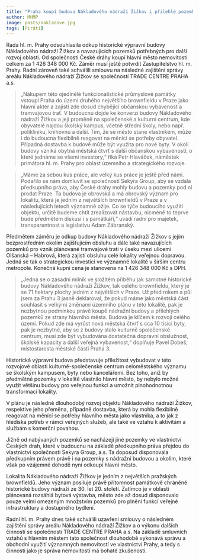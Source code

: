 ```yaml
---
title: "Praha koupí budovu Nákladového nádraží Žižkov i přilehlé pozemky pro tramvajovou trať"
author: MHMP
image: posts/nakladove.jpg
tags: [Piráti]
---
```


Rada hl. m. Prahy odsouhlasila odkup historické výpravní budovy Nákladového nádraží Žižkov a navazujících pozemků potřebných pro další rozvoj oblasti. Od společnosti České dráhy koupí hlavní město nemovitosti celkem za 1 426 348 000 Kč. Záměr musí ještě potvrdit Zastupitelstvo hl. m. Prahy. Radní zároveň také schválili smlouvu na následné zajištění správy areálu Nákladového nádraží Žižkov se společností TRADE CENTRE PRAHA a.s.

> „Nákupem této ojedinělé funkcionalistické průmyslové památky vstoupí Praha do území druhého největšího brownfieldu v Praze jako hlavní aktér a zajistí zde dosud chybějící občanskou vybavenost a tramvajovou trať. V budoucnu dojde ke konverzi budovy Nákladového nádraží Žižkov a její proměně na společenské a kulturní centrum, kde obyvatelé najdou školský kampus, včetně střední školy, nebo např. polikliniku, knihovnu a další. Tím, že se město stane vlastníkem, může i do budoucna flexibilně reagovat na měnící se potřeby obyvatel. Případná dostavba k budově může být využita pro nové byty. V okolí budovy vzniká obytná městská čtvrť s další občanskou vybaveností, o které jednáme se všemi investory,“ říká Petr Hlaváček, náměstek primátora hl. m. Prahy pro oblast územního a strategického rozvoje.

> „Máme za sebou kus práce, ale velký kus práce je ještě před námi. Podařilo se nám domluvit se společností Sekyra Group, aby se vzdala předkupního práva, aby České dráhy mohly budovu a pozemky pod ní prodat Praze. Ta budova je obrovská a má obrovský význam pro lokalitu, která je jedním z největších brownfieldů v Praze a v následujících letech významně ožije. Co se týče budoucího využití objektu, určitě budeme chtít zrealizovat nástavbu, nicméně to teprve bude předmětem diskusí i s památkáři,“ uvádí radní pro majetek, transparentnost a legislativu Adam Zábranský.

Předmětem záměru je odkup budovy Nákladového nádraží Žižkov s jejím bezprostředním okolím zajišťujícím obsluhu a dále také navazujících pozemků pro vznik plánované tramvajové trati v úseku mezi ulicemi Olšanská – Habrová, která zajistí obsluhu celé lokality veřejnou dopravou. Jedná se tak o strategickou investici ve významné lokalitě v širším centru metropole. Konečná kupní cena je stanovena na 1 426 348 000 Kč s DPH.

> „Jedná se o zásadní milník ve složitém příběhu jak samotné historické budovy Nákladového nádraží Žižkov, tak celého brownfieldu, který je se 71 hektary plochy jedním z největších v Praze. Už před rokem a půl jsem za Prahu 3 jasně deklaroval, že pokud máme jako městská část souhlasit s velkými změnami územního plánu v této lokalitě, pak je nezbytnou podmínkou právě koupě nádražní budovy a přilehlých pozemků ze strany hlavního města. Budova je klíčem k rozvoji celého území. Pokud zde má vyrůst nová městská čtvrť s cca 10 tisíci byty, pak je nezbytné, aby se z budovy stalo kulturně společenské centrum, musí zde být vybudována dostatečná dopravní obslužnost, školské kapacity a další veřejná vybavenost,“ doplňuje Pavel Dobeš, místostarosta městské části Praha 3.

Historická výpravní budova představuje příležitost vybudovat v této rozvojové oblasti kulturně-společenské centrum celoměstského významu se školským kampusem, byty nebo kancelářemi. Bez toho, aniž by předmětné pozemky v lokalitě vlastnilo hlavní město, by nebylo možné využít většinu budovy pro veřejnou funkci a umožnit plnohodnotnou transformaci lokality.

V plánu je následně dlouhodobý rozvoj objektu Nákladového nádraží Žižkov, respektive jeho přeměna, případně dostavba, která by mohla flexibilně reagovat na měnící se potřeby hlavního města jako vlastníka, a to jak z hlediska potřeb v rámci veřejných služeb, ale také ve vztahu k aktivitám a službám s komerční povahou.

Jižně od nabývaných pozemků se nacházejí jiné pozemky ve vlastnictví Českých drah, které v budoucnu na základě předkupního práva přejdou do vlastnictví společnosti Sekyra Group, a.s. Ta doposud disponovala předkupním právem právě i na pozemky s nádražní budovou a okolím, které však po vzájemné dohodě nyní odkoupí hlavní město.

Lokalita Nákladového nádraží Žižkov je jedním z největších pražských brownfieldů. Jeho význam posiluje právě přítomnost památkově chráněné historické budovy nádraží ze 30. let 20. století. Zatímco je v oblasti plánovaná rozsáhlá bytová výstavba, město zde až dosud disponovalo pouze velmi omezeným množstvím pozemků pro plnění funkcí veřejné infrastruktury a dostupného bydlení.

Radní hl. m. Prahy dnes také schválili uzavření smlouvy o následném zajištění správy areálu Nákladového nádraží Žižkov a o výkonu dalších činností se společností TRADE CENTRE PRAHA a.s. Na základě smluvních vztahů s hlavním městem tato společnost dlouhodobě vykonává správu a obchodní využití významných nemovitostí ve vlastnictví Prahy, a tedy s činností jako je správa nemovitostí má bohaté zkušenosti.
